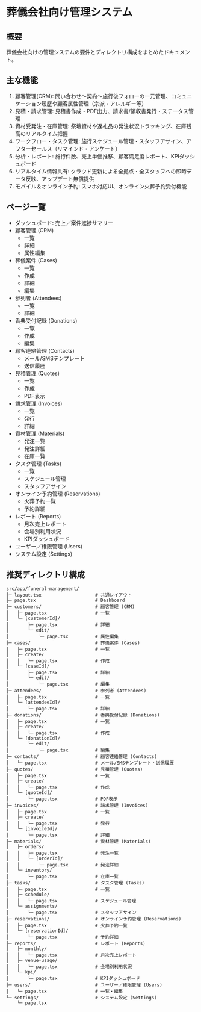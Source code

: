 # 葬儀会社向け管理システム

## 概要
葬儀会社向けの管理システムの要件とディレクトリ構成をまとめたドキュメント。

## 主な機能
1. 顧客管理(CRM): 問い合わせ～契約～施行後フォローの一元管理、コミュニケーション履歴や顧客属性管理（宗派・アレルギー等）
2. 見積・請求管理: 見積書作成・PDF出力、請求書/領収書発行・ステータス管理
3. 資材受発注・在庫管理: 祭壇資材や返礼品の発注状況トラッキング、在庫残高のリアルタイム把握
4. ワークフロー・タスク管理: 施行スケジュール管理・スタッフアサイン、アフターセールス（リマインド・アンケート）
5. 分析・レポート: 施行件数、売上単価推移、顧客満足度レポート、KPIダッシュボード
6. リアルタイム情報共有: クラウド更新による全拠点・全スタッフへの即時データ反映、アップデート無償提供
7. モバイル＆オンライン予約: スマホ対応UI、オンライン火葬予約受付機能

## ページ一覧
- ダッシュボード: 売上／案件進捗サマリー
- 顧客管理 (CRM)
  - 一覧
  - 詳細
  - 属性編集
- 葬儀案件 (Cases)
  - 一覧
  - 作成
  - 詳細
  - 編集
- 参列者 (Attendees)
  - 一覧
  - 詳細
- 香典受付記録 (Donations)
  - 一覧
  - 作成
  - 編集
- 顧客連絡管理 (Contacts)
  - メール/SMSテンプレート
  - 送信履歴
- 見積管理 (Quotes)
  - 一覧
  - 作成
  - PDF表示
- 請求管理 (Invoices)
  - 一覧
  - 発行
  - 詳細
- 資材管理 (Materials)
  - 発注一覧
  - 発注詳細
  - 在庫一覧
- タスク管理 (Tasks)
  - 一覧
  - スケジュール管理
  - スタッフアサイン
- オンライン予約管理 (Reservations)
  - 火葬予約一覧
  - 予約詳細
- レポート (Reports)
  - 月次売上レポート
  - 会場別利用状況
  - KPIダッシュボード
- ユーザー／権限管理 (Users)
- システム設定 (Settings)

## 推奨ディレクトリ構成
```plaintext
src/app/funeral-management/
├─ layout.tsx                    # 共通レイアウト
├─ page.tsx                      # Dashboard
├─ customers/                    # 顧客管理 (CRM)
│   ├─ page.tsx                  # 一覧
│   └─ [customerId]/
│       ├─ page.tsx              # 詳細
│       └─ edit/
│           └─ page.tsx          # 属性編集
├─ cases/                        # 葬儀案件 (Cases)
│   ├─ page.tsx                  # 一覧
│   ├─ create/
│   │   └─ page.tsx              # 作成
│   └─ [caseId]/
│       ├─ page.tsx              # 詳細
│       └─ edit/
│           └─ page.tsx          # 編集
├─ attendees/                    # 参列者 (Attendees)
│   ├─ page.tsx                  # 一覧
│   └─ [attendeeId]/
│       └─ page.tsx              # 詳細
├─ donations/                    # 香典受付記録 (Donations)
│   ├─ page.tsx                  # 一覧
│   ├─ create/
│   │   └─ page.tsx              # 作成
│   └─ [donationId]/
│       └─ edit/
│           └─ page.tsx          # 編集
├─ contacts/                     # 顧客連絡管理 (Contacts)
│   └─ page.tsx                  # メール/SMSテンプレート・送信履歴
├─ quotes/                       # 見積管理 (Quotes)
│   ├─ page.tsx                  # 一覧
│   ├─ create/
│   │   └─ page.tsx              # 作成
│   └─ [quoteId]/
│       └─ page.tsx              # PDF表示
├─ invoices/                     # 請求管理 (Invoices)
│   ├─ page.tsx                  # 一覧
│   ├─ create/
│   │   └─ page.tsx              # 発行
│   └─ [invoiceId]/
│       └─ page.tsx              # 詳細
├─ materials/                    # 資材管理 (Materials)
│   ├─ orders/
│   │   ├─ page.tsx              # 発注一覧
│   │   └─ [orderId]/
│   │       └─ page.tsx          # 発注詳細
│   └─ inventory/
│       └─ page.tsx              # 在庫一覧
├─ tasks/                        # タスク管理 (Tasks)
│   ├─ page.tsx                  # 一覧
│   ├─ schedule/
│   │   └─ page.tsx              # スケジュール管理
│   └─ assignments/
│       └─ page.tsx              # スタッフアサイン
├─ reservations/                 # オンライン予約管理 (Reservations)
│   ├─ page.tsx                  # 火葬予約一覧
│   └─ [reservationId]/
│       └─ page.tsx              # 予約詳細
├─ reports/                      # レポート (Reports)
│   ├─ monthly/
│   │   └─ page.tsx              # 月次売上レポート
│   ├─ venue-usage/
│   │   └─ page.tsx              # 会場別利用状況
│   └─ kpi/
│       └─ page.tsx              # KPIダッシュボード
├─ users/                        # ユーザー／権限管理 (Users)
│   └─ page.tsx                  # 一覧・編集
└─ settings/                     # システム設定 (Settings)
    └─ page.tsx
``` 